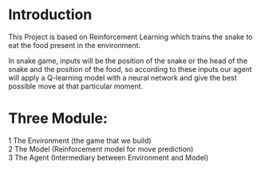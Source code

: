 # Introduction 
This Project is based on Reinforcement Learning which trains the snake to eat the food present in the environment.

In snake game, inputs will be the position of the snake or the head of the snake and the
position of the food, so according to these inputs our agent will apply a Q-learning model with a
neural network and give the best possible move at that particular moment.

# Three Module:
1 The Environment (the game that we build) <br>
2 The Model (Reinforcement model for move prediction)<br>
3 The Agent (Intermediary between Environment and Model) <br>


